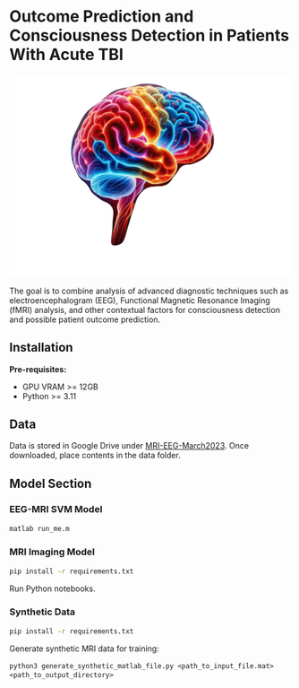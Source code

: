 # Outcome Prediction and Consciousness Detection in Patients With Acute TBI

![Human Brain](img/brain.png)


The goal is to combine analysis of advanced diagnostic techniques such as electroencephalogram (EEG), Functional Magnetic Resonance Imaging (fMRI) analysis, and other contextual factors for consciousness detection and possible patient outcome prediction.

## Installation

**Pre-requisites:**
- GPU VRAM >= 12GB
- Python >= 3.11

## Data
Data is stored in Google Drive under [MRI-EEG-March2023](https://drive.google.com/drive/folders/1C1C8DWrzJPSuM1UR35mY9J_QudK2uMzH?usp=sharing). Once downloaded, place contents in the data folder.

## Model Section

### EEG-MRI SVM Model

```bash
matlab run_me.m
```

### MRI Imaging Model

```bash
pip install -r requirements.txt
```
Run Python notebooks.

### Synthetic Data

```bash
pip install -r requirements.txt
```

Generate synthetic MRI data for training:

````
python3 generate_synthetic_matlab_file.py <path_to_input_file.mat> <path_to_output_directory>
````
